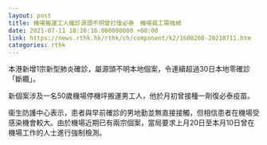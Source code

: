 ```yaml
---
layout: post
title: 機場搬運工人確診源頭不明曾打復必泰　機場員工需強檢
date: 2021-07-11 18:26:16.000000000 +08:00
link: https://news.rthk.hk/rthk/ch/component/k2/1600260-20210711.htm
categories: rthk
---
```


本港新增1宗新型肺炎確診，屬源頭不明本地個案，令連續超過30日本地零確診「斷纜」。

新個案涉及一名50歲機場停機坪搬運男工人，他於月初曾接種一劑復必泰疫苗。

衞生防護中心表示，患者與早前確診的男地勤並無直接接觸，但相信患者在機場受感染機會較大。由於機場近期已有兩宗個案，當局要求上月20日至本月10日曾在機場工作的人士進行強制檢測。
